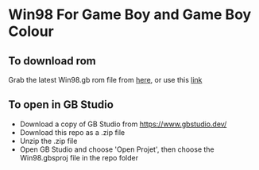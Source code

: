 # Win98 For Game Boy and Game Boy Colour

## To download rom
Grab the latest Win98.gb rom file from [here](https://github.com/coulterpeterson/win98-gb-studio/tree/main/build/rom), or use this [link](https://github.com/coulterpeterson/win98-gb-studio/raw/main/build/rom/Win98.gb)

## To open in GB Studio
* Download a copy of GB Studio from https://www.gbstudio.dev/
* Download this repo as a .zip file
* Unzip the .zip file
* Open GB Studio and choose 'Open Projet', then choose the Win98.gbsproj file in the repo folder
